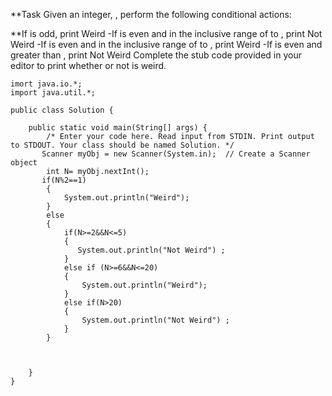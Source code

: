 
**Task
Given an integer, , perform the following conditional actions:

**If  is odd, print Weird
-If  is even and in the inclusive range of  to , print Not Weird
-If  is even and in the inclusive range of  to , print Weird
-If  is even and greater than , print Not Weird
Complete the stub code provided in your editor to print whether or not  is weird.


~~~
imort java.io.*;
import java.util.*;

public class Solution {

    public static void main(String[] args) {
        /* Enter your code here. Read input from STDIN. Print output to STDOUT. Your class should be named Solution. */
       Scanner myObj = new Scanner(System.in);  // Create a Scanner object
        int N= myObj.nextInt();
       if(N%2==1)
        {
            System.out.println("Weird");
        }
        else 
        {
            if(N>=2&&N<=5)
            {
               System.out.println("Not Weird") ;
            }
            else if (N>=6&&N<=20)
            {
                System.out.println("Weird"); 
            }
            else if(N>20)
            {
                System.out.println("Not Weird") ;
            }
        }



    }
}

~~~
